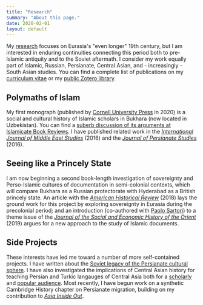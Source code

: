 ```yaml
---
title: "Research"
summary: "About this page."
date: 2020-02-01
layout: default
---
```


My [research][1] focuses on Eurasia's "even longer" 19th century, but I am interested in enduring continuities connecting this period both to pre-Islamic antiquity and to the Soviet aftermath. I consider my work equally part of Islamic, Russian, Persianate, Central Asian, and - increasingly - South Asian studies. You can find a complete list of publications on my [curriculum vitae][2] or my [public Zotero library][3].

## Polymaths of Islam
My first monograph (published by [Cornell University Press][4] in 2020) is a social and cultural history of Islamic scholars in Bukhara (now located in Uzbekistan). You can find a [suberb discussion of its arguments at Islamicate Book Reviews](https://www.youtube.com/watch?v=STU9auLJS54&ab_channel=DrUsaamaal-Azami).  I have published related work in the [*International Journal of Middle East Studies*][5] (2016) and the [*Journal of Persianate Studies*][6] (2016).

## Seeing like a Princely State
I am now beginning a second book-length investigation of sovereignty and Perso-Islamic cultures of documentation in semi-colonial contexts, which will compare Bukhara as a Russian protectorate with Hyderabad as a British princely state. An article with the [*American Historical Review*][7] (2018) lays the ground work for this project by exploring sovereignty in Eurasia during the precolonial period; and an introduction (co-authored with [Paolo Sartori][8]) to a theme issue of the [*Journal of the Social and Economic History of the Orient*][9] (2019) argues for a new approach to the study of Islamic documents.

## Side Projects
These interests have led me toward a number of more self-contained projects. I have written about the [Soviet legacy of the Persianate cultural sphere][10]. I have also investigated the implications of Central Asian history for teaching Persian and Turkic langauges of Central Asia both for a [scholarly][11] and [popular audience][12]. Most recently, I have begun work on a synthetic Cambridge History chapter on Persianate migration, building on my  contribution to [*Asia Inside Out*][13].

[1]:	https://pitt.academia.edu/JamesPickett/Journal-Articles
[2]:	https://pitt.academia.edu/JamesPickett/CurriculumVitae
[3]:	https://www.zotero.org/groups/2425244/james_pickett_publications/items
[4]:	https://www.cornellpress.cornell.edu/book/9781501750243/polymaths-of-islam/
[5]:	https://www.academia.edu/26854228/Nadir_Shahs_Peculiar_Central_Asian_Legacy_Empire_Conversion_Narratives_and_the_Rise_of_New_Scholarly_Dynasties
[6]:	https://www.academia.edu/17884935/Enemies_beyond_the_Red_Sands_The_Bukhara-Khiva_Dynamic_as_Mediated_by_Textual_Genre
[7]:	https://www.academia.edu/36900273/Written_into_Submission_Reassessing_Sovereignty_through_a_Forgotten_Eurasian_Dynasty
[8]:	https://www.oeaw.ac.at/en/iran/institute/staff/research-staff/paolo-sartori/
[9]:	https://www.academia.edu/40949183/From_the_Archetypical_Archive_to_Cultures_of_Documentation
[10]:	https://www.academia.edu/7611983/Soviet_Civilization_through_a_Persian_Lens_Iranian_Intellectuals_Cultural_Diplomacy_and_Socialist_Modernity_1941-1955
[11]:	https://www.academia.edu/33025103/Categorically_Misleading_Dialectically_Misconceived_Language_Textbooks_and_Pedagogic_Participation_in_Central_Asian_Nation-building_Projects
[12]:	https://eurasianet.org/on-language-the-many-flavors-of-persian-in-eurasia
[13]:	https://www.hup.harvard.edu/catalog.php?isbn=9780674987630
